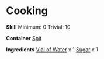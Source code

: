 <!-- TITLE: Icing -->
<!-- SUBTITLE: A sweet, creamy glaze -->

# Cooking
**Skill**
Minimum: 0
Trivial: 10

**Container**
[Spit](spit)

**Ingredients**
[Vial of Water](vial-of-water) x 1
[Sugar](sugar) x 1